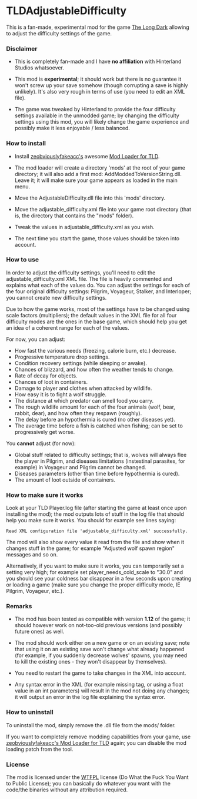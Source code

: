 # TLDAdjustableDifficulty

This is a fan-made, experimental mod for the game [The Long Dark](http://hinterlandgames.com/) allowing to adjust the difficulty settings of the game.

### Disclaimer

* This is completely fan-made and I have **no affiliation** with Hinterland Studios whatsoever.

* This mod is **experimental**; it should work but there is no guarantee it won't screw up your save somehow (though corrupting a save is highly unlikely). It's also very rough in terms of use (you need to edit an XML file).

* The game was tweaked by Hinterland to provide the four difficulty settings available in the unmodded game; by changing the difficulty settings using this mod, you will likely change the game experience and possibly make it less enjoyable / less balanced.

### How to install

* Install [zeobviouslyfakeacc's](https://github.com/zeobviouslyfakeacc) awesome [Mod Loader for TLD](https://github.com/zeobviouslyfakeacc/ModLoaderInstaller).

* The mod loader will create a directory 'mods' at the root of your game directory; it will also add a first mod: AddModdedToVersionString.dll. Leave it; it will make sure your game appears as loaded in the main menu.

* Move the AdjustableDifficulty.dll file into this 'mods' directory.

* Move the adjustable_difficulty.xml file into your game root directory (that is, the directory that contains the "mods" folder).

* Tweak the values in adjustable_difficulty.xml as you wish.

* The next time you start the game, those values should be taken into account.

### How to use

In order to adjust the difficulty settings, you'll need to edit the adjustable_difficulty.xml XML file. The file is heavily commented and explains what each of the values do. You can adjust the settings for each of the four original difficulty settings: Pilgrim, Voyageur, Stalker, and Interloper; you cannot create new difficulty settings.

Due to how the game works, most of the settings have to be changed using scale factors (multipliers); the default values in the XML file for all four difficulty modes are the ones in the base game, which should help you get an idea of a coherent range for each of the values.

For now, you can adjust:

* How fast the various needs (freezing, calorie burn, etc.) decrease.
* Progressive temperature drop settings.
* Condition recovery settings (while sleeping or awake).
* Chances of blizzard, and how often the weather tends to change.
* Rate of decay for objects.
* Chances of loot in containers.
* Damage to player and clothes when attacked by wildlife.
* How easy it is to fight a wolf struggle.
* The distance at which predator can smell food you carry.
* The rough wildlife amount for each of the four animals (wolf, bear, rabbit, dear), and how often they respawn (roughly).
* The delay before an hypothermia is cured (no other diseases yet).
* The average time before a fish is catched when fishing; can be set to progressively get worse.

You **cannot** adjust (for now):

* Global stuff related to difficulty settings; that is, wolves will always flee the player in Pilgrim, and diseases limitations (instestinal parasites, for example) in Voyageur and Pilgrim cannot be changed.
* Diseases parameters (other than time before hypothermia is cured).
* The amount of loot outside of containers.

### How to make sure it works

Look at your TLD Player.log file (after starting the game at least once upon installing the mod); the mod outputs lots of stuff in the log file that should help you make sure it works. You should for example see lines saying:

```Read XML configuration file 'adjustable_difficulty.xml' successfully.```

The mod will also show every value it read from the file and show when it changes stuff in the game; for example "Adjusted wolf spawn region" messages and so on.

Alternatively, if you want to make sure it works, you can temporarily set a setting very high; for example set player\_needs\_cold\_scale to "30.0" and you should see your coldness bar disappear in a few seconds upon creating or loading a game (make sure you change the proper difficulty mode, IE Pilgrim, Voyageur, etc.).

### Remarks

* The mod has been tested as compatible with version **1.12** of the game; it should however work on not-too-old previous versions (and possibly future ones) as well.

* The mod should work either on a new game or on an existing save; note that using it on an existing save won't change what already happened (for example, if you suddenly decrease wolves' spawns, you may need to kill the existing ones - they won't disappear by themselves).

* You need to restart the game to take changes in the XML into account.

* Any syntax error in the XML (for example missing tag, or using a float value in an int parameters) will result in the mod not doing any changes; it will output an error in the log file explaining the syntax error.

### How to uninstall

To uninstall the mod, simply remove the .dll file from the mods/ folder.

If you want to completely remove modding capabilities from your game, use [zeobviouslyfakeacc's Mod Loader for TLD](https://github.com/zeobviouslyfakeacc/ModLoaderInstaller) again; you can disable the mod loading patch from the tool.

### License

The mod is licensed under the [WTFPL](http://www.wtfpl.net/) license (Do What the Fuck You Want to Public License); you can basically do whatever you want with the code/the binaries without any attribution required.
